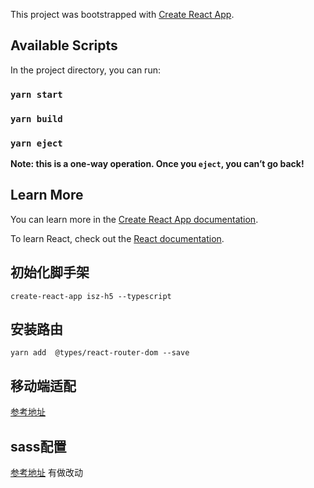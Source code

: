 This project was bootstrapped with [Create React App](https://github.com/facebook/create-react-app).

## Available Scripts

In the project directory, you can run:

### `yarn start`

### `yarn build`

### `yarn eject`

**Note: this is a one-way operation. Once you `eject`, you can’t go back!**

## Learn More

You can learn more in the [Create React App documentation](https://facebook.github.io/create-react-app/docs/getting-started).

To learn React, check out the [React documentation](https://reactjs.org/).


## 初始化脚手架
```
create-react-app isz-h5 --typescript
```

## 安装路由
```
yarn add  @types/react-router-dom --save
```

## 移动端适配
[参考地址]('https://www.cnblogs.com/safeold/p/10618646.html')

## sass配置
[参考地址]('https://www.jianshu.com/p/d3fbd9774931')
有做改动
